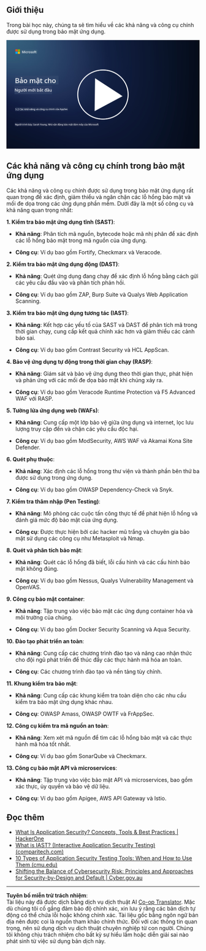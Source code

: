 <!--
CO_OP_TRANSLATOR_METADATA:
{
  "original_hash": "790a3fa7e535ec60bb51bde13e759781",
  "translation_date": "2025-09-04T00:51:20+00:00",
  "source_file": "5.2 AppSec key capabilities.md",
  "language_code": "vi"
}
-->
## Giới thiệu

Trong bài học này, chúng ta sẽ tìm hiểu về các khả năng và công cụ chính được sử dụng trong bảo mật ứng dụng.

[![Xem video](../../translated_images/5-2_placeholder.35d943b10c4c6018ebe2bbdb7706a0d739ce9e54bdb35eaf2ad644d43f4cec60.vi.png)](https://learn-video.azurefd.net/vod/player?id=b562daa7-ab92-4cf4-a6dd-6b6a506edfac)

## Các khả năng và công cụ chính trong bảo mật ứng dụng

Các khả năng và công cụ chính được sử dụng trong bảo mật ứng dụng rất quan trọng để xác định, giảm thiểu và ngăn chặn các lỗ hổng bảo mật và mối đe dọa trong các ứng dụng phần mềm. Dưới đây là một số công cụ và khả năng quan trọng nhất:

**1. Kiểm tra bảo mật ứng dụng tĩnh (SAST)**:

- **Khả năng**: Phân tích mã nguồn, bytecode hoặc mã nhị phân để xác định các lỗ hổng bảo mật trong mã nguồn của ứng dụng.

- **Công cụ**: Ví dụ bao gồm Fortify, Checkmarx và Veracode.

**2. Kiểm tra bảo mật ứng dụng động (DAST)**:

- **Khả năng**: Quét ứng dụng đang chạy để xác định lỗ hổng bằng cách gửi các yêu cầu đầu vào và phân tích phản hồi.

- **Công cụ**: Ví dụ bao gồm ZAP, Burp Suite và Qualys Web Application Scanning.

**3. Kiểm tra bảo mật ứng dụng tương tác (IAST)**:

- **Khả năng**: Kết hợp các yếu tố của SAST và DAST để phân tích mã trong thời gian chạy, cung cấp kết quả chính xác hơn và giảm thiểu các cảnh báo sai.

- **Công cụ**: Ví dụ bao gồm Contrast Security và HCL AppScan.

**4. Bảo vệ ứng dụng tự động trong thời gian chạy (RASP)**:

- **Khả năng**: Giám sát và bảo vệ ứng dụng theo thời gian thực, phát hiện và phản ứng với các mối đe dọa bảo mật khi chúng xảy ra.

- **Công cụ**: Ví dụ bao gồm Veracode Runtime Protection và F5 Advanced WAF với RASP.

**5. Tường lửa ứng dụng web (WAFs)**:

- **Khả năng**: Cung cấp một lớp bảo vệ giữa ứng dụng và internet, lọc lưu lượng truy cập đến và chặn các yêu cầu độc hại.

- **Công cụ**: Ví dụ bao gồm ModSecurity, AWS WAF và Akamai Kona Site Defender.

**6. Quét phụ thuộc**:

- **Khả năng**: Xác định các lỗ hổng trong thư viện và thành phần bên thứ ba được sử dụng trong ứng dụng.

- **Công cụ**: Ví dụ bao gồm OWASP Dependency-Check và Snyk.

**7. Kiểm tra thâm nhập (Pen Testing)**:

- **Khả năng**: Mô phỏng các cuộc tấn công thực tế để phát hiện lỗ hổng và đánh giá mức độ bảo mật của ứng dụng.

- **Công cụ**: Được thực hiện bởi các hacker mũ trắng và chuyên gia bảo mật sử dụng các công cụ như Metasploit và Nmap.

**8. Quét và phân tích bảo mật**:

- **Khả năng**: Quét các lỗ hổng đã biết, lỗi cấu hình và các cấu hình bảo mật không đúng.

- **Công cụ**: Ví dụ bao gồm Nessus, Qualys Vulnerability Management và OpenVAS.

**9. Công cụ bảo mật container**:

- **Khả năng**: Tập trung vào việc bảo mật các ứng dụng container hóa và môi trường của chúng.

- **Công cụ**: Ví dụ bao gồm Docker Security Scanning và Aqua Security.

**10. Đào tạo phát triển an toàn**:

- **Khả năng**: Cung cấp các chương trình đào tạo và nâng cao nhận thức cho đội ngũ phát triển để thúc đẩy các thực hành mã hóa an toàn.

- **Công cụ**: Các chương trình đào tạo và nền tảng tùy chỉnh.

**11. Khung kiểm tra bảo mật**:

- **Khả năng**: Cung cấp các khung kiểm tra toàn diện cho các nhu cầu kiểm tra bảo mật ứng dụng khác nhau.

- **Công cụ**: OWASP Amass, OWASP OWTF và FrAppSec.

**12. Công cụ kiểm tra mã nguồn an toàn**:

- **Khả năng**: Xem xét mã nguồn để tìm các lỗ hổng bảo mật và các thực hành mã hóa tốt nhất.

- **Công cụ**: Ví dụ bao gồm SonarQube và Checkmarx.

**13. Công cụ bảo mật API và microservices**:

- **Khả năng**: Tập trung vào việc bảo mật API và microservices, bao gồm xác thực, ủy quyền và bảo vệ dữ liệu.

- **Công cụ**: Ví dụ bao gồm Apigee, AWS API Gateway và Istio.

## Đọc thêm

- [What Is Application Security? Concepts, Tools & Best Practices | HackerOne](https://www.hackerone.com/knowledge-center/what-application-security-concepts-tools-best-practices)
- [What is IAST? (Interactive Application Security Testing) (comparitech.com)](https://www.comparitech.com/net-admin/what-is-iast/)
- [10 Types of Application Security Testing Tools: When and How to Use Them (cmu.edu)](https://insights.sei.cmu.edu/blog/10-types-of-application-security-testing-tools-when-and-how-to-use-them/)
- [Shifting the Balance of Cybersecurity Risk: Principles and Approaches for Security-by-Design and Default | Cyber.gov.au](https://www.cyber.gov.au/about-us/view-all-content/publications/principles-and-approaches-for-security-by-design-and-default)

---

**Tuyên bố miễn trừ trách nhiệm**:  
Tài liệu này đã được dịch bằng dịch vụ dịch thuật AI [Co-op Translator](https://github.com/Azure/co-op-translator). Mặc dù chúng tôi cố gắng đảm bảo độ chính xác, xin lưu ý rằng các bản dịch tự động có thể chứa lỗi hoặc không chính xác. Tài liệu gốc bằng ngôn ngữ bản địa nên được coi là nguồn tham khảo chính thức. Đối với các thông tin quan trọng, nên sử dụng dịch vụ dịch thuật chuyên nghiệp từ con người. Chúng tôi không chịu trách nhiệm cho bất kỳ sự hiểu lầm hoặc diễn giải sai nào phát sinh từ việc sử dụng bản dịch này.